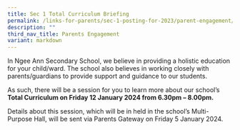 ```yaml
---
title: Sec 1 Total Curriculum Briefing
permalink: /links-for-parents/sec-1-posting-for-2023/parent-engagement/sec-1-total-curriculum-briefing/
description: ""
third_nav_title: Parents Engagement
variant: markdown
---
```

In Ngee Ann Secondary School, we believe in providing a holistic education for your child/ward. The school also believes in working closely with parents/guardians to provide support and guidance to our students. 

As such, there will be a session for you to learn more about our school’s **Total Curriculum on Friday 12 January 2024 from 6.30pm – 8.00pm.** 

Details about this session, which will be in held in the school’s Multi-Purpose Hall, will be sent via Parents Gateway on Friday 5 January 2024.
